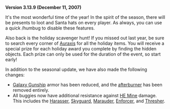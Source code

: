 **Version 3.13.9 (December 11, 2007)**

It's the most wonderful time of the year! In the spirit of the season, there
will be presents to loot and Santa hats on every player. As always, you can use
a quick /humbug to disable these features.

Also back is the holiday scavenger hunt! If you missed out last year, be sure to
search every corner of [Auraxis](../locations/Auraxis.md) for all the holiday
items. You will receive a special prize for each holiday award you complete by
finding the hidden objects. Each prize can only be used for the duration of the
event, so start early!

In addition to the seasonal update, we have also made the following changes:

- [Galaxy Gunship](../vehicles/Galaxy_Gunship.md) armor has been reduced, and
  the [afterburner](../terminology/Afterburner.md) has been removed entirely.
- All buggies now have additional resistance against [HE Mine](../weapons/Adaptive_Construction_Engine.md#high-explosive-mine)
  damage. This includes the [Harasser](../vehicles/Harasser.md),
  [Skyguard](../vehicles/Skyguard.md), [Marauder](../vehicles/Marauder.md),
  [Enforcer](../vehicles/Enforcer.md), and [Thresher](../vehicles/Thresher.md).


